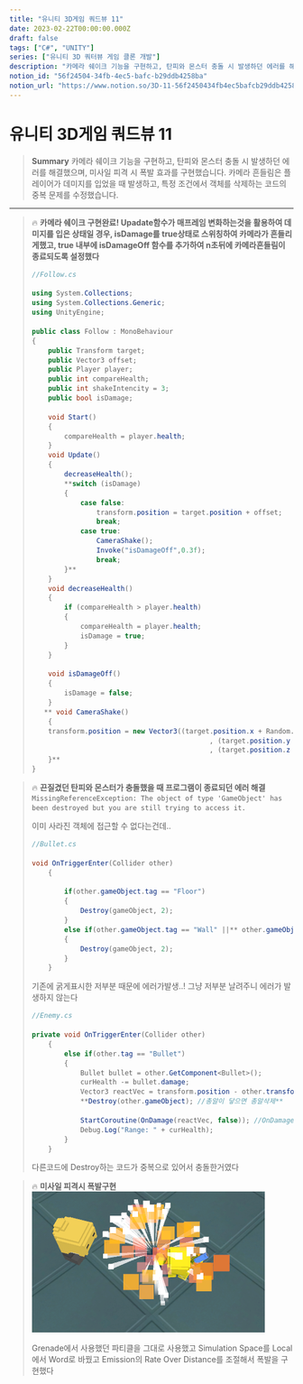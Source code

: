 ```yaml
---
title: "유니티 3D게임 쿼드뷰 11"
date: 2023-02-22T00:00:00.000Z
draft: false
tags: ["C#", "UNITY"]
series: ["유니티 3D 쿼터뷰 게임 클론 개발"]
description: "카메라 쉐이크 기능을 구현하고, 탄피와 몬스터 충돌 시 발생하던 에러를 해결했으며, 미사일 피격 시 폭발 효과를 구현했습니다. 카메라 흔들림은 플레이어가 데미지를 입었을 때 발생하고, 특정 조건에서 객체를 삭제하는 코드의 중복 문제를 수정했습니다."
notion_id: "56f24504-34fb-4ec5-bafc-b29ddb4258ba"
notion_url: "https://www.notion.so/3D-11-56f2450434fb4ec5bafcb29ddb4258ba"
---
```


# 유니티 3D게임 쿼드뷰 11

> **Summary**
> 카메라 쉐이크 기능을 구현하고, 탄피와 몬스터 충돌 시 발생하던 에러를 해결했으며, 미사일 피격 시 폭발 효과를 구현했습니다. 카메라 흔들림은 플레이어가 데미지를 입었을 때 발생하고, 특정 조건에서 객체를 삭제하는 코드의 중복 문제를 수정했습니다.

---

> 🔥 **카메라 쉐이크 구현완료! Upadate함수가 매프레임 변화하는것을 활용하여 데미지를 입은 상태일 경우, isDamage를 true상태로 스위칭하여 카메라가 흔들리게했고, true 내부에 isDamageOff 함수를 추가하여 n초뒤에 카메라흔들림이 종료되도록 설정했다**
> ```c#
> //Follow.cs
>
> using System.Collections;
> using System.Collections.Generic;
> using UnityEngine;
>
> public class Follow : MonoBehaviour
> {
>     public Transform target;
>     public Vector3 offset;
>     public Player player;
>     public int compareHealth;
>     public int shakeIntencity = 3;
>     public bool isDamage;
>
>     void Start()
>     {
>         compareHealth = player.health;
>     }
>     void Update()
>     {
>         decreaseHealth();
>         **switch (isDamage)
>         {
>             case false:
>                 transform.position = target.position + offset;
>                 break;
>             case true:
>                 CameraShake();
>                 Invoke("isDamageOff",0.3f);
>                 break;
>         }**
>     }
>     void decreaseHealth()
>     {
>         if (compareHealth > player.health)
>         {
>             compareHealth = player.health;
>             isDamage = true;
>         }
>     }
>
>     void isDamageOff()
>     {
>         isDamage = false;
>     }
>    ** void CameraShake()
>     {
>     transform.position = new Vector3((target.position.x + Random.Range(-shakeIntencity, shakeIntencity))
>                                             , (target.position.y + Random.Range(-shakeIntencity, shakeIntencity))
>                                             , (target.position.z + Random.Range(-shakeIntencity, shakeIntencity))) + offset;
>     }**
> }
> ```
>
>

> 🔥 **끈질겼던 탄피와 몬스터가 충돌했을 때 프로그램이 종료되던 에러 해결**
> `MissingReferenceException: The object of type 'GameObject' has been destroyed but you are still trying to access it.`
>
>
> 이미 사라진 객체에 접근할 수 없다는건데..
>
> ```c#
> //Bullet.cs
>
> void OnTriggerEnter(Collider other) 
>     {
>
>         if(other.gameObject.tag == "Floor")
>         {
>             Destroy(gameObject, 2);
>         }
>         else if(other.gameObject.tag == "Wall" ||** other.gameObject.tag == "Enemy"**)
>         {
>             Destroy(gameObject, 2);
>         }
>     }
> ```
>
> 기존에 굵게표시한 저부분 때문에 에러가발생..! 그냥 저부분 날려주니 에러가 발생하지 않는다
>
> ```c#
> //Enemy.cs
>
> private void OnTriggerEnter(Collider other) 
>     {
>         else if(other.tag == "Bullet")
>         {
>             Bullet bullet = other.GetComponent<Bullet>();
>             curHealth -= bullet.damage;
>             Vector3 reactVec = transform.position - other.transform.position;
>             **Destroy(other.gameObject); //총알이 닿으면 총알삭제**
>
>             StartCoroutine(OnDamage(reactVec, false)); //OnDamage 메소드 실행
>             Debug.Log("Range: " + curHealth);
>         }
>     }
> ```
>
> 다른코드에 Destroy하는 코드가 중복으로 있어서 충돌한거였다
>
>

> 🔥 **미사일 피격시 폭발구현**
> ![Image](image_2e476a8f11a8.png)
>
> Grenade에서 사용했던 파티클을 그대로 사용했고 Simulation Space를  Local에서 Word로 바꿨고 Emission의 Rate Over Distance를 조절해서 폭발을 구현했다
>
>

